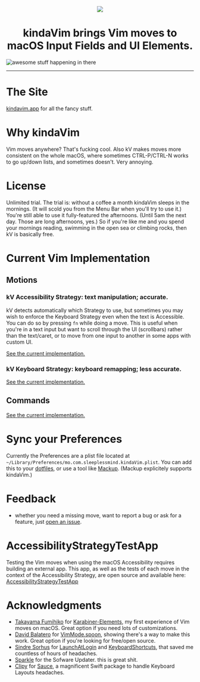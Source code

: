 <div align="center">
    <img src="https://github.com/godbout/kindaVim.theapp/blob/master/assets/icon.png">
    <h1>kindaVim brings Vim moves to macOS Input Fields and UI Elements.</h1>
</div>

![awesome stuff happening in there](https://raw.githubusercontent.com/godbout/kindaVim.theapp/master/assets/gif.gif "hehe")

---

# The Site

[kindavim.app](https://kindavim.app) for all the fancy stuff.

# Why kindaVim

Vim moves anywhere? That's fucking cool.
Also kV makes moves more consistent on the whole macOS, where sometimes CTRL-P/CTRL-N works to go up/down lists, and sometimes doesn't.
Very annoying.

# License

Unlimited trial.
The trial is: without a coffee a month kindaVim sleeps in the mornings. (It will scold you from the Menu Bar when you'll try to use it.)
You're still able to use it fully-featured the afternoons. (Until 5am the next day. Those are long afternoons, yes.)
So if you're like me and you spend your mornings reading, swimming in the open sea or climbing rocks, then kV is basically free.

# Current Vim Implementation

## Motions

### kV Accessibility Strategy: text manipulation; accurate.

kV detects automatically which Strategy to use, but sometimes you may wish to enforce the Keyboard Strategy even when the text is Accessible.
You can do so by pressing `fn` while doing a move. This is useful when you're in a text input but want to scroll through the UI (scrollbars) rather than the text/caret, or to move from one input to another in some apps with custom UI.

[See the current implementation.](https://github.com/godbout/kindaVim.theapp/blob/master/AccessibilityStrategyImplementation.md#accessibility-strategy)

### kV Keyboard Strategy: keyboard remapping; less accurate.

[See the current implementation.](https://github.com/godbout/kindaVim.theapp/blob/master/KeyboardStrategyImplementation.md#keyboard-strategy)

## Commands

[See the current implementation.](https://github.com/godbout/kindaVim.theapp/blob/master/CommandsImplementation.md#commands)

# Sync your Preferences

Currently the Preferences are a plist file located at `~/Library/Preferences/mo.com.sleeplessmind.kindaVim.plist`.
You can add this to your [dotfiles](https://dotfiles.github.io), or use a tool like [Mackup](https://github.com/lra/mackup). (Mackup explicitely supports kindaVim.) 

# Feedback

* whether you need a missing move, want to report a bug or ask for a feature, just [open an issue](https://github.com/godbout/kindaVim.theapp/issues/new).

# AccessibilityStrategyTestApp

Testing the Vim moves when using the macOS Accessibility requires building an external app. This app, as well as the tests of each move in the context of the Accessibility Strategy, are open source and available here: [AccessibilityStrategyTestApp](https://github.com/godbout/AccessibilityStrategyTestApp)

# Acknowledgments

* [Takayama Fumihiko](https://github.com/tekezo) for [Karabiner-Elements](https://karabiner-elements.pqrs.org), my first experience of Vim moves on macOS. Great option if you need lots of customizations.
* [David Balatero](https://github.com/dbalatero) for [VimMode.spoon](https://github.com/dbalatero/VimMode.spoon), showing there's a way to make this work. Great option if you're looking for free/open source.
* [Sindre Sorhus](https://github.com/sindresorhus) for [LaunchAtLogin](https://github.com/sindresorhus/LaunchAtLogin) and [KeyboardShortcuts](https://github.com/sindresorhus/KeyboardShortcuts), that saved me countless of hours of headaches.
* [Sparkle](https://sparkle-project.org) for the Sofware Updater. this is great shit.
* [Clipy](https://github.com/Clipy) for [Sauce](https://github.com/Clipy/Sauce), a magnificent Swift package to handle Keyboard Layouts headaches.
